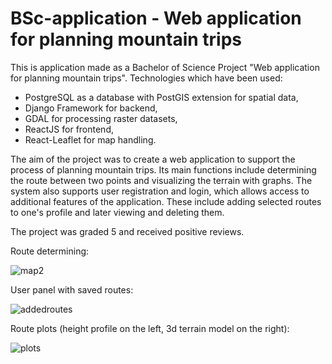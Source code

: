 # BSc-application - Web application for planning mountain trips

This is application made as a Bachelor of Science Project "Web application for planning mountain trips". Technologies which have been used:
- PostgreSQL as a database with PostGIS extension for spatial data,
- Django Framework for backend,
- GDAL for processing raster datasets,
- ReactJS for frontend,
- React-Leaflet for map handling.


The aim of the project was to create a web application to support the process of planning mountain trips. 
Its main functions include determining the route between two points and visualizing the terrain with graphs. 
The system also supports user registration and login, which allows access to additional features of the application. 
These include adding selected routes to one's profile and later viewing and deleting them.

The project was graded 5 and received positive reviews.


Route determining:

![map2](https://user-images.githubusercontent.com/83873656/218316909-1587e571-0f33-456a-b72f-3c8fd1122cbf.png)


User panel with saved routes:

![addedroutes](https://user-images.githubusercontent.com/83873656/218317056-a8b8ffd8-6292-43d7-8978-9e64a92251c4.png)


Route plots (height profile on the left, 3d terrain model on the right):

![plots](https://user-images.githubusercontent.com/83873656/218316989-e50890dc-a79e-4ba6-afa0-4cf5ad366e01.png)



